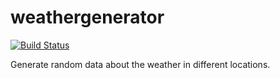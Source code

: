 # weathergenerator

[![Build Status](https://travis-ci.org/leandropadua/weathergenerator.svg?branch=master)](https://travis-ci.org/leandropadua/weathergenerator)

Generate random data about the weather in different locations.

